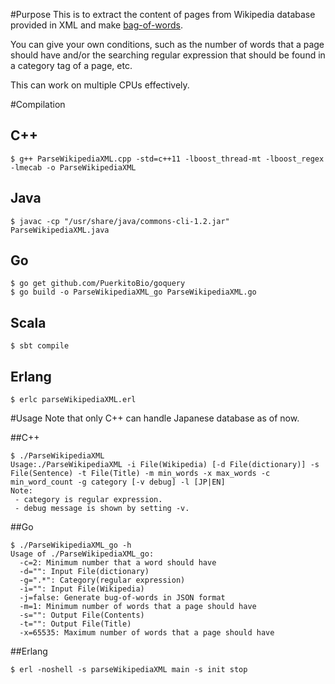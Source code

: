 #Purpose
This is to extract the content of pages from Wikipedia database provided in XML and make [bag-of-words](http://en.wikipedia.org/wiki/Bag-of-words_model).

You can give your own conditions, such as the number of words that a page should have and/or the searching regular expression that should be found in a category tag of a page, etc.

This can work on multiple CPUs effectively.

#Compilation

## C++
```
$ g++ ParseWikipediaXML.cpp -std=c++11 -lboost_thread-mt -lboost_regex -lmecab -o ParseWikipediaXML
```

## Java
```
$ javac -cp "/usr/share/java/commons-cli-1.2.jar" ParseWikipediaXML.java
```

## Go
```
$ go get github.com/PuerkitoBio/goquery
$ go build -o ParseWikipediaXML_go ParseWikipediaXML.go
```

## Scala
```
$ sbt compile
```

## Erlang
```
$ erlc parseWikipediaXML.erl 
```

#Usage
Note that only C++ can handle Japanese database as of now.

##C++
```
$ ./ParseWikipediaXML
Usage:./ParseWikipediaXML -i File(Wikipedia) [-d File(dictionary)] -s File(Sentence) -t File(Title) -m min_words -x max_words -c min_word_count -g category [-v debug] -l [JP|EN] 
Note:
 - category is regular expression.
 - debug message is shown by setting -v.
```

##Go
```
$ ./ParseWikipediaXML_go -h
Usage of ./ParseWikipediaXML_go:
  -c=2: Minimum number that a word should have
  -d="": Input File(dictionary)
  -g=".*": Category(regular expression)
  -i="": Input File(Wikipedia)
  -j=false: Generate bug-of-words in JSON format
  -m=1: Minimum number of words that a page should have
  -s="": Output File(Contents)
  -t="": Output File(Title)
  -x=65535: Maximum number of words that a page should have
```

##Erlang
```
$ erl -noshell -s parseWikipediaXML main -s init stop
```
